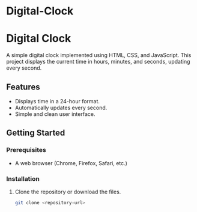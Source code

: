 # Digital-Clock
# Digital Clock

A simple digital clock implemented using HTML, CSS, and JavaScript. This project displays the current time in hours, minutes, and seconds, updating every second.

## Features

- Displays time in a 24-hour format.
- Automatically updates every second.
- Simple and clean user interface.

## Getting Started

### Prerequisites

- A web browser (Chrome, Firefox, Safari, etc.)

### Installation

1. Clone the repository or download the files.
   
   ```bash
   git clone <repository-url>
